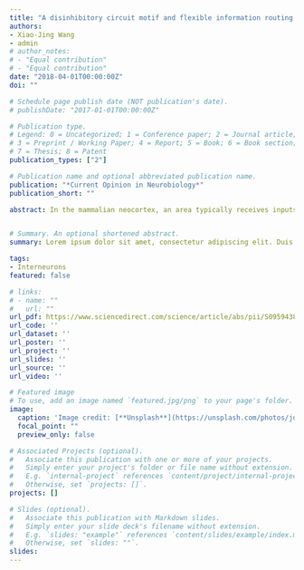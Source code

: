 ```yaml
---
title: "A disinhibitory circuit motif and flexible information routing in the brain"
authors:
- Xiao-Jing Wang
- admin
# author_notes:
# - "Equal contribution"
# - "Equal contribution"
date: "2018-04-01T00:00:00Z"
doi: ""

# Schedule page publish date (NOT publication's date).
# publishDate: "2017-01-01T00:00:00Z"

# Publication type.
# Legend: 0 = Uncategorized; 1 = Conference paper; 2 = Journal article;
# 3 = Preprint / Working Paper; 4 = Report; 5 = Book; 6 = Book section;
# 7 = Thesis; 8 = Patent
publication_types: ["2"]

# Publication name and optional abbreviated publication name.
publication: "*Current Opinion in Neurobiology*"
publication_short: ""

abstract: In the mammalian neocortex, an area typically receives inputs from, and projects to, dozens of other areas. Mechanisms are needed to flexibly route information to the right place at the right time, which we term ‘pathway gating’. For instance, a region in your brain that receives signals from both visual and auditory pathways may want to ‘gate in’ the visual pathway while ‘gating out’ the auditory pathway when you try to read a book surrounded by people in a noisy café. In this review, we marshall experimental and computational evidence in support of a circuit mechanism for flexible pathway gating realized by a disinhibitory motif. Moreover, recent work shows an increasing preponderance of this disinhibitory motif from sensory areas to association areas of the mammalian cortex. Pathway input gating is briefly compared with alternative or complementary gating mechanisms. Predictions and open questions for future research on this puzzle about the complex brain system will be discussed.


# Summary. An optional shortened abstract.
summary: Lorem ipsum dolor sit amet, consectetur adipiscing elit. Duis posuere tellus ac convallis placerat. Proin tincidunt magna sed ex sollicitudin condimentum.

tags:
- Interneurons
featured: false

# links:
# - name: ""
#   url: ""
url_pdf: https://www.sciencedirect.com/science/article/abs/pii/S0959438817302490
url_code: ''
url_dataset: ''
url_poster: ''
url_project: ''
url_slides: ''
url_source: ''
url_video: ''

# Featured image
# To use, add an image named `featured.jpg/png` to your page's folder. 
image:
  caption: 'Image credit: [**Unsplash**](https://unsplash.com/photos/jdD8gXaTZsc)'
  focal_point: ""
  preview_only: false

# Associated Projects (optional).
#   Associate this publication with one or more of your projects.
#   Simply enter your project's folder or file name without extension.
#   E.g. `internal-project` references `content/project/internal-project/index.md`.
#   Otherwise, set `projects: []`.
projects: []

# Slides (optional).
#   Associate this publication with Markdown slides.
#   Simply enter your slide deck's filename without extension.
#   E.g. `slides: "example"` references `content/slides/example/index.md`.
#   Otherwise, set `slides: ""`.
slides:
---
```

